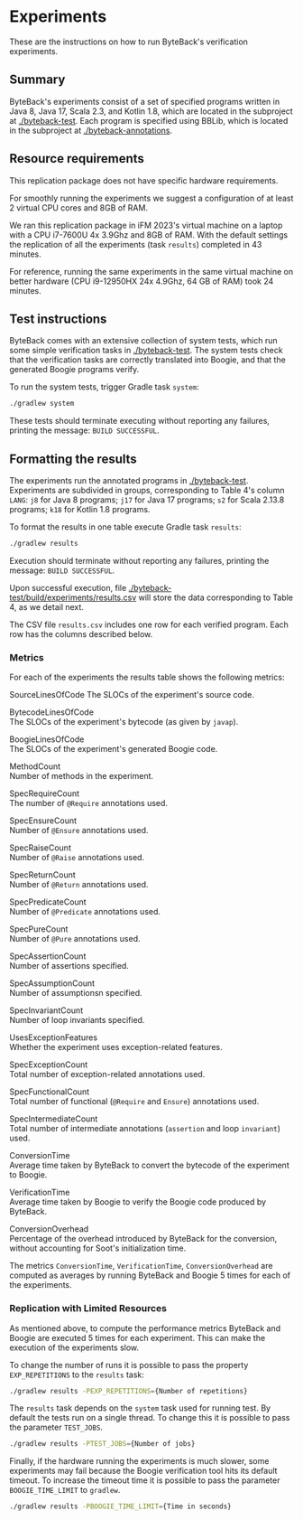 # Experiments

These are the instructions on how to run ByteBack's verification
experiments.

## Summary

ByteBack's experiments consist of a set of specified programs written in
Java 8, Java 17, Scala 2.3, and Kotlin 1.8, which are located in the
subproject at [./byteback-test](./byteback-test). Each program is
specified using BBLib, which is located in the subproject at
[./byteback-annotations](./byteback-annotations).

## Resource requirements

This replication package does not have specific hardware requirements.

For smoothly running the experiments we suggest a configuration of at
least 2 virtual CPU cores and 8GB of RAM.

We ran this replication package in iFM 2023's virtual machine on a
laptop with a CPU i7-7600U 4x 3.9Ghz and 8GB of RAM.  With the default
settings the replication of all the experiments (task `results`)
completed in 43 minutes.

For reference, running the same experiments in the same virtual
machine on better hardware (CPU i9-12950HX 24x 4.9Ghz, 64 GB of RAM)
took 24 minutes.

## Test instructions

ByteBack comes with an extensive collection of system tests, which run
some simple verification tasks in [./byteback-test](./byteback-test).
The system tests check that the verification tasks are correctly
translated into Boogie, and that the generated Boogie programs verify.

To run the system tests, trigger Gradle task `system`:

``` bash
./gradlew system
```

These tests should terminate executing without reporting any failures,
printing the message: `BUILD SUCCESSFUL`.

## Formatting the results

The experiments run the annotated programs in
[./byteback-test](./byteback-test). Experiments are subdivided in
groups, corresponding to Table 4's column `LANG`: `j8` for Java 8
programs; `j17` for Java 17 programs; `s2` for Scala 2.13.8 programs;
`k18` for Kotlin 1.8 programs.

To format the results in one table execute Gradle task `results`:

``` bash
./gradlew results
```

Execution should terminate without reporting any failures, printing the
message: `BUILD SUCCESSFUL`.

Upon successful execution, file
[./byteback-test/build/experiments/results.csv](./byteback-test/build/experiments/results.csv)
will store the data corresponding to Table 4, as we detail next.

The CSV file `results.csv` includes one row for each verified program.
Each row has the columns described below.

### Metrics

For each of the experiments the results table shows the following
metrics:

SourceLinesOfCode
The SLOCs of the experiment's source code.

BytecodeLinesOfCode   
The SLOCs of the experiment's bytecode (as given by `javap`).

BoogieLinesOfCode   
The SLOCs of the experiment's generated Boogie code.

MethodCount   
Number of methods in the experiment.

SpecRequireCount   
The number of `@Require` annotations used.

SpecEnsureCount   
Number of `@Ensure` annotations used.

SpecRaiseCount   
Number of `@Raise` annotations used.

SpecReturnCount   
Number of `@Return` annotations used.

SpecPredicateCount   
Number of `@Predicate` annotations used.

SpecPureCount   
Number of `@Pure` annotations used.

SpecAssertionCount   
Number of assertions specified.

SpecAssumptionCount   
Number of assumptionsn specified.

SpecInvariantCount   
Number of loop invariants specified.

UsesExceptionFeatures   
Whether the experiment uses exception-related features.

SpecExceptionCount   
Total number of exception-related annotations used.

SpecFunctionalCount   
Total number of functional (`@Require` and `Ensure`) annotations used.

SpecIntermediateCount   
Total number of intermediate annotations (`assertion` and loop
`invariant`) used.

ConversionTime   
Average time taken by ByteBack to convert the bytecode of the experiment
to Boogie.

VerificationTime   
Average time taken by Boogie to verify the Boogie code produced by
ByteBack.

ConversionOverhead   
Percentage of the overhead introduced by ByteBack for the conversion,
without accounting for Soot's initialization time.

The metrics `ConversionTime`, `VerificationTime`, `ConversionOverhead`
are computed as averages by running ByteBack and Boogie 5 times for each
of the experiments.

### Replication with Limited Resources

As mentioned above, to compute the performance metrics ByteBack and
Boogie are executed 5 times for each experiment. This can make the
execution of the experiments slow.

To change the number of runs it is possible to pass the property
`EXP_REPETITIONS` to the `results` task:

``` bash
./gradlew results -PEXP_REPETITIONS={Number of repetitions}
```

The `results` task depends on the `system` task used for running test.
By default the tests run on a single thread. To change this it is
possible to pass the parameter `TEST_JOBS`.

``` bash
./gradlew results -PTEST_JOBS={Number of jobs}
```

Finally, if the hardware running the experiments is much slower, some
experiments may fail because the Boogie verification tool hits its
default timeout. To increase the timeout time it is possible to pass the
parameter `BOOGIE_TIME_LIMIT` to `gradlew`.

``` bash
./gradlew results -PBOOGIE_TIME_LIMIT={Time in seconds}
```
